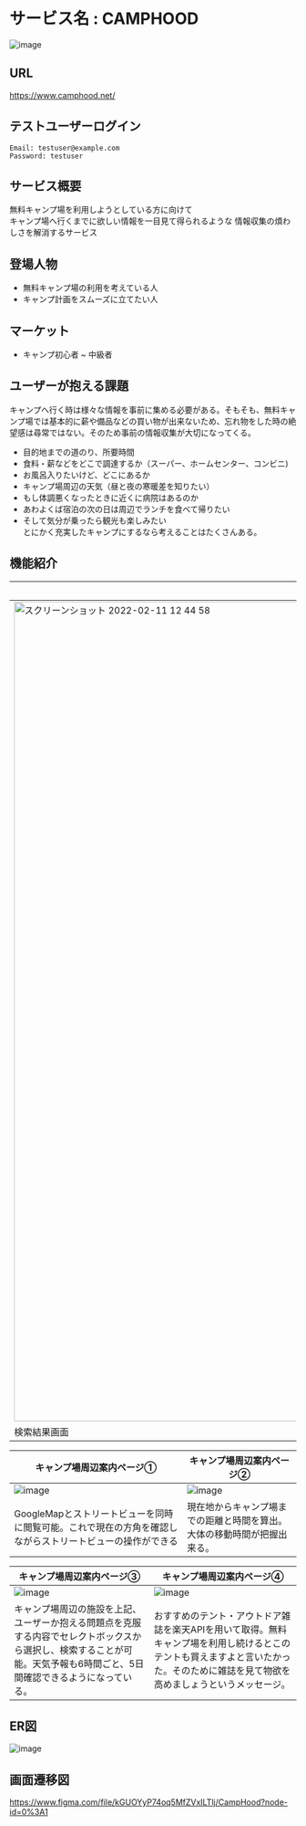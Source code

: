# サービス名 : CAMPHOOD  
![image](https://user-images.githubusercontent.com/80680556/153534150-f43ab452-c11e-46bf-9aae-feb99c804a20.png)

## URL
https://www.camphood.net/

## テストユーザーログイン
```
Email: testuser@example.com
Password: testuser
```

## サービス概要
無料キャンプ場を利用しようとしている方に向けて<br>
キャンプ場へ行くまでに欲しい情報を一目見て得られるような
情報収集の煩わしさを解消するサービス

## 登場人物
- 無料キャンプ場の利用を考えている人
- キャンプ計画をスムーズに立てたい人

## マーケット
- キャンプ初心者 ~ 中級者

## ユーザーが抱える課題
キャンプへ行く時は様々な情報を事前に集める必要がある。そもそも、無料キャンプ場では基本的に薪や備品などの買い物が出来ないため、忘れ物をした時の絶望感は尋常ではない。そのため事前の情報収集が大切になってくる。

- 目的地までの道のり、所要時間
- 食料・薪などをどこで調達するか（スーパー、ホームセンター、コンビニ)
- お風呂入りたいけど、どこにあるか
- キャンプ場周辺の天気（昼と夜の寒暖差を知りたい）
- もし体調悪くなったときに近くに病院はあるのか
- あわよくば宿泊の次の日は周辺でランチを食べて帰りたい
- そして気分が乗ったら観光も楽しみたい  
とにかく充実したキャンプにするなら考えることはたくさんある。

## 機能紹介
|キャンプ場一覧画面 | キャンプ場詳細画面|
| ---           |         ---   |
| <img width="1436" alt="スクリーンショット 2022-02-11 12 44 58" src="https://user-images.githubusercontent.com/80680556/153535161-4503488c-b9e9-4eea-9ce0-d24c8479cb6c.png"> | <img width="1371" alt="スクリーンショット 2022-02-11 12 46 38" src="https://user-images.githubusercontent.com/80680556/153535193-05ea56c3-7c40-461b-a01b-fabb149e9ea4.png">|
|検索結果画面   |各キャンプ場の詳細情報。キャンプ場のレビューもこのページで行うことが可能。|

|キャンプ場周辺案内ページ① | キャンプ場周辺案内ページ②|
| ---                 |         ---          |
| ![image](https://user-images.githubusercontent.com/80680556/153536715-535ee5bd-a399-472b-a4bc-0d0ca428ab9c.png) | ![image](https://user-images.githubusercontent.com/80680556/153536831-696953ea-0665-4a3f-a7ab-7ba348d53d26.png)|
| GoogleMapとストリートビューを同時に閲覧可能。これで現在の方角を確認しながらストリートビューの操作ができる |現在地からキャンプ場までの距離と時間を算出。大体の移動時間が把握出来る。|

|キャンプ場周辺案内ページ③ |キャンプ場周辺案内ページ④|
| ---           |         ---   |
|![image](https://user-images.githubusercontent.com/80680556/153537219-4612e1ad-c67f-4b47-aa87-7b58d0361ac8.png) |![image](https://user-images.githubusercontent.com/80680556/153537303-96cef954-1695-4608-9b1f-c70ebc1ac8f9.png)|
|キャンプ場周辺の施設を上記、ユーザーか抱える問題点を克服する内容でセレクトボックスから選択し、検索することが可能。天気予報も6時間ごと、5日間確認できるようになっている。 |おすすめのテント・アウトドア雑誌を楽天APIを用いて取得。無料キャンプ場を利用し続けるとこのテントも買えますよと言いたかった。そのために雑誌を見て物欲を高めましょうというメッセージ。|

## ER図
![image](https://user-images.githubusercontent.com/80680556/153537883-e8a16fc7-a657-4207-b47d-4420eac55d59.png)

## 画面遷移図
https://www.figma.com/file/kGUOYyP74oq5MfZVxILTlj/CampHood?node-id=0%3A1
